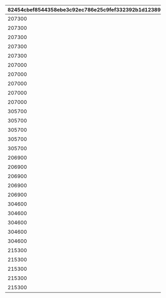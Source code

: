 |82454cbef8544358ebe3c92ec786e25c9fef332392b1d123898d78f8073616e4|b68f90dd33da7d9bfe09a60a735dcdf8a7af05531ff8d729426f62cd91dd4c54|fa5cd46fd3cb281618b3b4b24e8584d2b399b759bc01b4927123bffb515e0ab9|1710c6533f06e503b96cf77b9644ee244bb4a6159d3949dd970f584e39ee2434|815e4a363c4eff4cb0348b538722a4ff7157a08fe6028a3eef3f79333c479245|f46b7ee8bf2c4b4120661c37840059a750ccda25c8165a79437fe4a553c2bfcc|78dccd237cd2f38f2bd75ee8d2fe66dd55e7bd439be3c3280bbbcf22162ecc2f|0b2516a0a1460e795be7fb5df022f6188656c0e4e97016418571dfdbd0851f57|80327be51d1b4141ebc5e9e7e8d5872c8949fc4179aa82125a5e17df660fb6bc|8d0e5322d04f08c5d87e34a51351981cf7fc7a1bbb70b504de3357c65515a1be|16908510557ef3d3c31dfbc652eda275ed7cc54a20597ee58cfc2a807da21f16|
| --- | --- | --- | --- | --- | --- | --- | --- | --- | --- | --- |
|207300|10116|0|1|0|10116111|0|1|0|10143105|イワアライグマの生態メモ①|
|207300|10116|0|1|0|10116112|0|2|0|0|イワアライグマの生態メモ②|
|207300|10116|0|1|0|10116113|0|3|0|0|イワアライグマの生態メモ③|
|207300|10116|0|1|0|10116114|0|4|0|0|イワアライグマの生態メモ④|
|207300|10116|91002|1|1|10116115|75|5|8|0|洗い物のお師匠さま|
|207000|10116|0|1|0|10116121|0|1|0|0|ワッパダヌキの生態メモ①|
|207000|10116|0|1|0|10116122|0|2|0|0|ワッパダヌキの生態メモ②|
|207000|10116|0|1|0|10116123|0|3|0|0|ワッパダヌキの生態メモ③|
|207000|10116|0|1|0|10116124|0|4|0|0|ワッパダヌキの生態メモ④|
|207000|10116|91002|1|1|10116125|75|5|8|0|小さな再会と一化かし|
|305700|10116|0|1|0|10116131|0|1|0|0|ゴブリングレートの生態メモ①|
|305700|10116|0|1|0|10116132|0|2|0|0|ゴブリングレートの生態メモ②|
|305700|10116|0|1|0|10116133|0|3|0|0|ゴブリングレートの生態メモ③|
|305700|10116|0|1|0|10116134|0|4|0|0|ゴブリングレートの生態メモ④|
|305700|10116|91002|1|1|10116135|75|5|8|0|学びはまず形から|
|206900|10116|0|2|0|10116211|0|1|0|10143105|スリーピィオウルの生態メモ①|
|206900|10116|0|2|0|10116212|0|2|0|0|スリーピィオウルの生態メモ②|
|206900|10116|0|2|0|10116213|0|3|0|0|スリーピィオウルの生態メモ③|
|206900|10116|0|2|0|10116214|0|4|0|0|スリーピィオウルの生態メモ④|
|206900|10116|91002|2|1|10116215|75|5|8|0|天にも昇る寝心地|
|304600|10116|0|2|0|10116221|0|1|0|0|ライライの生態メモ①|
|304600|10116|0|2|0|10116222|0|2|0|0|ライライの生態メモ②|
|304600|10116|0|2|0|10116223|0|3|0|0|ライライの生態メモ③|
|304600|10116|0|2|0|10116224|0|4|0|0|ライライの生態メモ④|
|304600|10116|91002|2|1|10116225|75|5|8|0|それぞれの在り方を大切に|
|215300|10116|0|2|0|10116231|0|1|0|0|ニャットの生態メモ①|
|215300|10116|0|2|0|10116232|0|2|0|0|ニャットの生態メモ②|
|215300|10116|0|2|0|10116233|0|3|0|0|ニャットの生態メモ③|
|215300|10116|0|2|0|10116234|0|4|0|0|ニャットの生態メモ④|
|215300|10116|91002|2|1|10116235|75|5|8|0|あなたが教えてくれたこと|